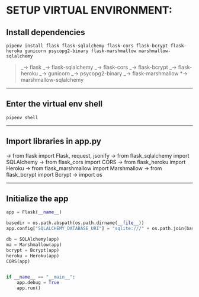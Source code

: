 # SETUP VIRTUAL ENVIRONMENT:

## Install dependencies

```
pipenv install flask flask-sqlalchemy flask-cors flask-bcrypt flask-heroku gunicorn psycopg2-binary flask-marshmallow marshmallow-sqlalchemy
```

> _-> flask
> _-> flask-sqlalchemy
> _-> flask-cors
> _-> flask-bcrypt
> _-> flask-heroku
> _-> gunicorn
> _-> psycopg2-binary
> _-> flask-marshmallow
> \*-> marshmallow-sqlalchemy

---

## Enter the virtual env shell

`pipenv shell`

---

## Import libraries in app.py

-> from flask import Flask, request, jsonify
-> from flask_sqlalchemy import SQLAlchemy
-> from flask_cors import CORS
-> from flask_heroku import Heroku
-> from flask_marshmallow import Marshmallow
-> from flask_bcrypt import Bcrypt
-> import os

---

## Initialize the app

```python
app = Flask(__name__)

basedir = os.path.abspath(os.path.dirname(__file__))
app.config["SQLALCHEMY_DATABASE_URI"] = "sqlite:///" + os.path.join(basedir, "app.sqlite")

db = SQLAlchemy(app)
ma = Marshmallow(app)
bcrypt = Bcrypt(app)
heroku = Heroku(app)
CORS(app)


if __name__ == "__main__":
    app.debug = True
    app.run()
```
